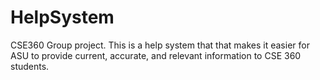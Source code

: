 # HelpSystem
CSE360 Group project. This is a help system that  that makes it easier for ASU to provide current, accurate, and relevant information to CSE 360 students.
